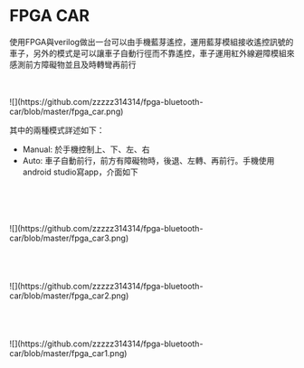# FPGA CAR

使用FPGA與verilog做出一台可以由手機藍芽遙控，運用藍芽模組接收遙控訊號的車子，另外的模式是可以讓車子自動行徑而不靠遙控，車子運用紅外線避障模組來感測前方障礙物並且及時轉彎再前行

<br>
<br>
![](https://github.com/zzzzz314314/fpga-bluetooth-car/blob/master/fpga_car.png)<br>

其中的兩種模式詳述如下：<br>
- Manual: 於手機控制上、下、左、右
- Auto: 車子自動前行，前方有障礙物時，後退、左轉、再前行。手機使用android studio寫app，介面如下

<br>
<br>
<br>
<br>
![](https://github.com/zzzzz314314/fpga-bluetooth-car/blob/master/fpga_car3.png)<br>
<br>
<br>
<br>
<br>
![](https://github.com/zzzzz314314/fpga-bluetooth-car/blob/master/fpga_car2.png)<br>
<br>
<br>
<br>
<br>
![](https://github.com/zzzzz314314/fpga-bluetooth-car/blob/master/fpga_car1.png)<br>
